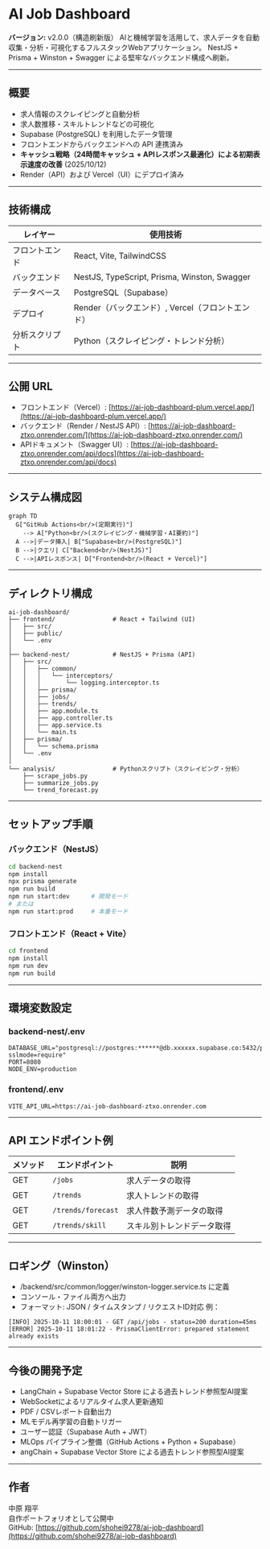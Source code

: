 # AI Job Dashboard

**バージョン:** v2.0.0（構造刷新版）
AIと機械学習を活用して、求人データを自動収集・分析・可視化するフルスタックWebアプリケーション。
NestJS + Prisma + Winston + Swagger による堅牢なバックエンド構成へ刷新。

---

## 概要

- 求人情報のスクレイピングと自動分析
- 求人数推移・スキルトレンドなどの可視化
- Supabase (PostgreSQL) を利用したデータ管理
- フロントエンドからバックエンドへの API 連携済み
- **キャッシュ戦略（24時間キャッシュ + APIレスポンス最適化）による初期表示速度の改善** (2025/10/12)
- Render（API）および Vercel（UI）にデプロイ済み

---

## 技術構成

| レイヤー | 使用技術 |
|----------|-----------|
| フロントエンド | React, Vite, TailwindCSS |
| バックエンド | NestJS, TypeScript, Prisma, Winston, Swagger |
| データベース | PostgreSQL（Supabase） |
| デプロイ | Render（バックエンド）, Vercel（フロントエンド） |
| 分析スクリプト | Python（スクレイピング・トレンド分析） |

---

## 公開 URL

- フロントエンド（Vercel）: [https://ai-job-dashboard-plum.vercel.app/](https://ai-job-dashboard-plum.vercel.app/)
- バックエンド（Render / NestJS API）: [https://ai-job-dashboard-ztxo.onrender.com/](https://ai-job-dashboard-ztxo.onrender.com/)
- APIドキュメント（Swagger UI）: [https://ai-job-dashboard-ztxo.onrender.com/api/docs](https://ai-job-dashboard-ztxo.onrender.com/api/docs)

---

## システム構成図

```mermaid
graph TD
  G["GitHub Actions<br/>(定期実行)"]
    --> A["Python<br/>(スクレイピング・機械学習・AI要約)"]
  A -->|データ挿入| B["Supabase<br/>(PostgreSQL)"]
  B -->|クエリ| C["Backend<br/>(NestJS)"]
  C -->|APIレスポンス| D["Frontend<br/>(React + Vercel)"]
```

---

## ディレクトリ構成

```
ai-job-dashboard/
├── frontend/                # React + Tailwind (UI)
│   ├── src/
│   ├── public/
│   └── .env
│
├── backend-nest/            # NestJS + Prisma (API)
│   ├── src/
│   │   ├── common/
│   │   │   └── interceptors/
│   │   │       └── logging.interceptor.ts
│   │   ├── prisma/
│   │   ├── jobs/
│   │   ├── trends/
│   │   ├── app.module.ts
│   │   ├── app.controller.ts
│   │   ├── app.service.ts
│   │   └── main.ts
│   ├── prisma/
│   │   └── schema.prisma
│   └── .env
│
└── analysis/                # Pythonスクリプト（スクレイピング・分析）
    ├── scrape_jobs.py
    ├── summarize_jobs.py
    └── trend_forecast.py
```

---

## セットアップ手順

### バックエンド（NestJS）

```bash
cd backend-nest
npm install
npx prisma generate
npm run build
npm run start:dev      # 開発モード
# または
npm run start:prod     # 本番モード
```

### フロントエンド（React + Vite）

```bash
cd frontend
npm install
npm run dev
npm run build
```

---

## 環境変数設定

### backend-nest/.env

```
DATABASE_URL="postgresql://postgres:******@db.xxxxxx.supabase.co:5432/postgres?sslmode=require"
PORT=8080
NODE_ENV=production
```

### frontend/.env

```
VITE_API_URL=https://ai-job-dashboard-ztxo.onrender.com
```

---

## API エンドポイント例

| メソッド | エンドポイント | 説明 |
|----------|----------------|------|
| GET | `/jobs` | 求人データの取得 |
| GET | `/trends` | 求人トレンドの取得 |
| GET | `/trends/forecast` | 求人件数予測データの取得 |
| GET | `/trends/skill` | スキル別トレンドデータ取得 |

---

## ロギング（Winston）

- /backend/src/common/logger/winston-logger.service.ts に定義
- コンソール・ファイル両方へ出力
- フォーマット: JSON / タイムスタンプ / リクエストID対応
例：
```
[INFO] 2025-10-11 18:00:01 - GET /api/jobs - status=200 duration=45ms
[ERROR] 2025-10-11 18:01:22 - PrismaClientError: prepared statement already exists
```

---

## 今後の開発予定

- LangChain + Supabase Vector Store による過去トレンド参照型AI提案
- WebSocketによるリアルタイム求人更新通知
- PDF / CSVレポート自動出力
- MLモデル再学習の自動トリガー
- ユーザー認証（Supabase Auth + JWT）
- MLOps パイプライン整備（GitHub Actions + Python + Supabase）
- angChain + Supabase Vector Store による過去トレンド参照型AI提案

---

## 作者

中原 翔平  
自作ポートフォリオとして公開中  
GitHub: [https://github.com/shohei9278/ai-job-dashboard](https://github.com/shohei9278/ai-job-dashboard)
